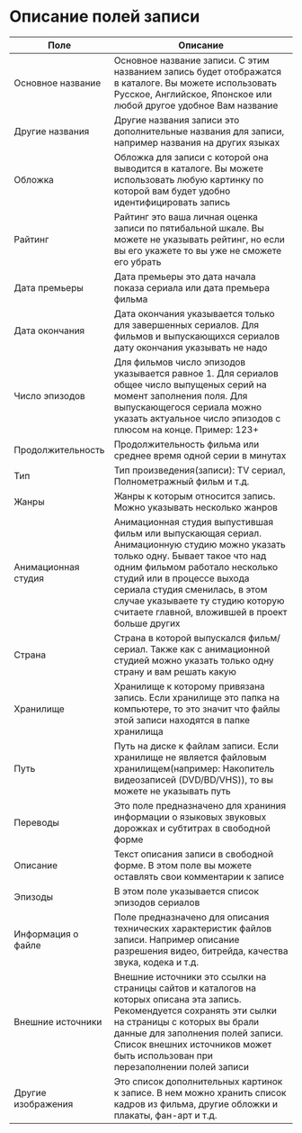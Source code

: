 # Описание полей записи

| Поле | Описание |
| ---- | -------- |
| Основное название | Основное название записи. С этим названием запись будет отображатся в каталоге. Вы можете использовать Русское, Английское, Японское или любой другое удобное Вам название |
| Другие названия | Другие названия записи это дополнительные названия для записи, например названия на других языках |
| Обложка | Обложка для записи с которой она выводится в каталоге. Вы можете использовать любую картинку по которой вам будет удобно идентифицировать запись |
| Райтинг | Райтинг это ваша личная оценка записи по пятибальной шкале. Вы можете не указывать рейтинг, но если вы его укажете то вы уже не сможете его убрать |
| Дата премьеры | Дата премьеры это дата начала показа сериала или дата премьера фильма |
| Дата окончания | Дата окончания указывается только для завершенных сериалов. Для фильмов и выпускающихся сериалов дату окончания указывать не надо |
| Число эпизодов | Для фильмов число эпизодов указывается равное 1. Для сериалов общее число выпущеных серий на момент заполнения поля. Для выпускающегося сериала можно указать актуальное число эпизодов с плюсом на конце. Пример: 123+ |
| Продолжительность | Продолжительность фильма или среднее время одной серии в минутах |
| Тип | Тип произведения(записи): TV сериал, Полнометражный фильм и т.д. |
| Жанры | Жанры к которым относится запись. Можно указывать несколько жанров |
| Анимационная студия | Анимационная студия выпустившая фильм или выпускающая сериал. Анимационную студию можно указать только одну. Бывает такое что над одним фильмом работало несколько студий или в процессе выхода сериала студия сменилась, в этом случае указываете ту студию которую считаете главной, вложившей в проект больше других |
| Страна | Страна в которой выпускался фильм/сериал. Также как с анимационной студией можно указать только одну страну и вам решать какую |
| Хранилище | Хранилище к которому привязана запись. Если хранилище это папка на компьютере, то это значит что файлы этой записи находятся в папке хранилища |
| Путь | Путь на диске к файлам записи. Если хранилище не является файловым хранилищем(например: Накопитель видеозаписей (DVD/BD/VHS)), то вы можете не указывать путь |
| Переводы | Это поле предназначено для храниния информации о языковых звуковых дорожках и субтитрах в свободной форме |
| Описание | Текст описания записи в свободной форме. В этом поле вы можете оставлять свои комментарии к записе |
| Эпизоды | В этом поле указывается список эпизодов сериалов |
| Информация о файле | Поле предназначено для описания технических характеристик файлов записи. Например описание разрешения видео, битрейда, качества звука, кодека и т.д. |
| Внешние источники | Внешние источники это ссылки на страницы сайтов и каталогов на которых описана эта запись. Рекомендуется сохранять эти сылки на страницы с которых вы брали данные для заполнения полей записи. Список внешних источников может быть использован при перезаполнении полей записи |
| Другие изображения | Это список дополнительных картинок к записе. В нем можно хранить список кадров из фильма, другие обложки и плакаты, фан-арт и т.д. |